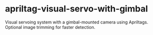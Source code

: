 # apriltag-visual-servo-with-gimbal
Visual servoing system with a gimbal-mounted camera using Apriltags. Optional image trimming for faster detection.
